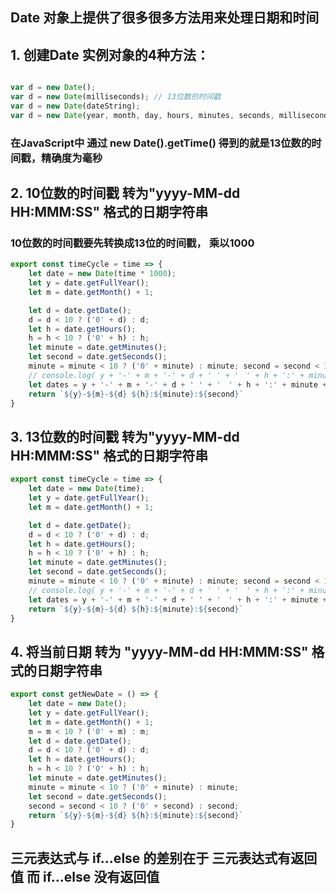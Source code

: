 

## Date 对象上提供了很多很多方法用来处理日期和时间

## 1. 创建Date 实例对象的4种方法：

```javascript

var d = new Date();  
var d = new Date(milliseconds); // 13位数的时间戳
var d = new Date(dateString);
var d = new Date(year, month, day, hours, minutes, seconds, milliseconds);
```
### 在JavaScript中 通过 new Date().getTime() 得到的就是13位数的时间戳，精确度为毫秒


## 2. 10位数的时间戳 转为"yyyy-MM-dd HH:MMM:SS"  格式的日期字符串

 ### 10位数的时间戳要先转换成13位的时间戳， 乘以1000

```javascript
export const timeCycle = time => {
    let date = new Date(time * 1000);
    let y = date.getFullYear();
    let m = date.getMonth() + 1;

    let d = date.getDate();
    d = d < 10 ? ('0' + d) : d;
    let h = date.getHours();
    h = h < 10 ? ('0' + h) : h;
    let minute = date.getMinutes();
    let second = date.getSeconds();
    minute = minute < 10 ? ('0' + minute) : minute; second = second < 10 ? ('0' + second) : second;
    // console.log( y + '-' + m + '-' + d + ' ' + '　' + h + ':' + minute + ':' + second) 
    let dates = y + '-' + m + '-' + d + ' ' + '　' + h + ':' + minute + ':' + second;
    return `${y}-${m}-${d} ${h}:${minute}:${second}`
}


```
## 3. 13位数的时间戳 转为"yyyy-MM-dd HH:MMM:SS"  格式的日期字符串
```javascript
export const timeCycle = time => {
    let date = new Date(time);
    let y = date.getFullYear();
    let m = date.getMonth() + 1;

    let d = date.getDate();
    d = d < 10 ? ('0' + d) : d;
    let h = date.getHours();
    h = h < 10 ? ('0' + h) : h;
    let minute = date.getMinutes();
    let second = date.getSeconds();
    minute = minute < 10 ? ('0' + minute) : minute; second = second < 10 ? ('0' + second) : second;
    // console.log( y + '-' + m + '-' + d + ' ' + '　' + h + ':' + minute + ':' + second) 
    let dates = y + '-' + m + '-' + d + ' ' + '　' + h + ':' + minute + ':' + second;
    return `${y}-${m}-${d} ${h}:${minute}:${second}`
}

```
## 4. 将当前日期 转为  "yyyy-MM-dd HH:MMM:SS" 格式的日期字符串
```javascript
export const getNewDate = () => {
    let date = new Date();
    let y = date.getFullYear();
    let m = date.getMonth() + 1;
    m = m < 10 ? ('0' + m) : m;
    let d = date.getDate();
    d = d < 10 ? ('0' + d) : d;
    let h = date.getHours();
    h = h < 10 ? ('0' + h) : h;
    let minute = date.getMinutes();
    minute = minute < 10 ? ('0' + minute) : minute;
    let second = date.getSeconds();
    second = second < 10 ? ('0' + second) : second;
    return `${y}-${m}-${d} ${h}:${minute}:${second}`
}


```


## 三元表达式与 if...else 的差别在于 三元表达式有返回值 而 if...else 没有返回值

```javascript

```